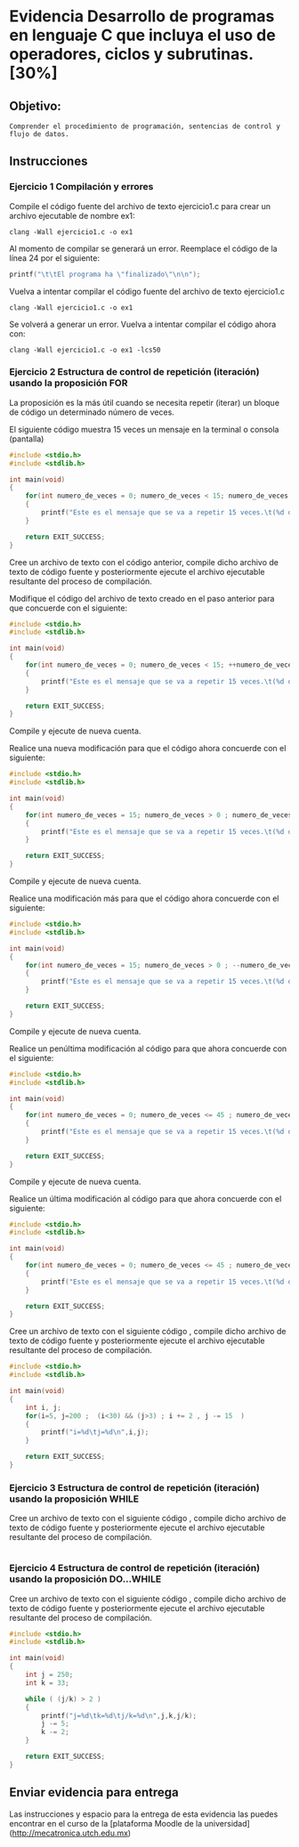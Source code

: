 # Evidencia Desarrollo de programas en lenguaje C que incluya el uso de operadores, ciclos y subrutinas. [30%]

## Objetivo: 

    Comprender el procedimiento de programación, sentencias de control y flujo de datos.

## Instrucciones

### Ejercicio 1 Compilación y errores

Compile el código fuente del archivo de texto ejercicio1.c para crear un archivo ejecutable de nombre ex1:

```
clang -Wall ejercicio1.c -o ex1
```

Al momento de compilar se generará un error.
Reemplace el código de la línea 24 por el siguiente:

```c
printf("\t\tEl programa ha \"finalizado\"\n\n");
```

Vuelva a intentar compilar el código fuente del archivo de texto ejercicio1.c

```
clang -Wall ejercicio1.c -o ex1
```

Se volverá a generar un error. Vuelva a intentar compilar el código ahora con:

```
clang -Wall ejercicio1.c -o ex1 -lcs50
```
### Ejercicio 2 Estructura de control de repetición (iteración) usando la proposición FOR

La proposición es la más útil cuando se necesita repetir (iterar) un bloque de código un determinado número de veces.

El siguiente código muestra 15 veces un mensaje en la terminal o consola (pantalla)

```c
#include <stdio.h>
#include <stdlib.h>

int main(void)
{
    for(int numero_de_veces = 0; numero_de_veces < 15; numero_de_veces = numero_de_veces + 1)
    {
        printf("Este es el mensaje que se va a repetir 15 veces.\t(%d de 15)\n",numero_de_veces);
    }

    return EXIT_SUCCESS;
}
```

Cree un archivo de texto con el código anterior, compile dicho archivo de texto de código fuente y posteriormente ejecute el archivo ejecutable resultante del proceso de compilación.

Modifique el código del archivo de texto creado en el paso anterior para que concuerde con el siguiente:

```c
#include <stdio.h>
#include <stdlib.h>

int main(void)
{
    for(int numero_de_veces = 0; numero_de_veces < 15; ++numero_de_veces )
    {
        printf("Este es el mensaje que se va a repetir 15 veces.\t(%d de 15)\n",numero_de_veces);
    }

    return EXIT_SUCCESS;
}
```

Compile y ejecute de nueva cuenta.

Realice una nueva modificación para que el código ahora concuerde con el siguiente:

```c
#include <stdio.h>
#include <stdlib.h>

int main(void)
{
    for(int numero_de_veces = 15; numero_de_veces > 0 ; numero_de_veces = numero_de_veces - 1 )
    {
        printf("Este es el mensaje que se va a repetir 15 veces.\t(%d de 15)\n",numero_de_veces);
    }

    return EXIT_SUCCESS;
}
```
Compile y ejecute de nueva cuenta.

Realice una modificación más para que el código ahora concuerde con el siguiente:

```c
#include <stdio.h>
#include <stdlib.h>

int main(void)
{
    for(int numero_de_veces = 15; numero_de_veces > 0 ; --numero_de_veces)
    {
        printf("Este es el mensaje que se va a repetir 15 veces.\t(%d de 15)\n",numero_de_veces);
    }

    return EXIT_SUCCESS;
}

```
Compile y ejecute de nueva cuenta.

Realice un penúltima modificación al código para que ahora concuerde con el siguiente:

```c
#include <stdio.h>
#include <stdlib.h>

int main(void)
{
    for(int numero_de_veces = 0; numero_de_veces <= 45 ; numero_de_veces = numero_de_veces * 2)
    {
        printf("Este es el mensaje que se va a repetir 15 veces.\t(%d de 15)\n",numero_de_veces);
    }

    return EXIT_SUCCESS;
}
```
Compile y ejecute de nueva cuenta.

Realice un última modificación al código para que ahora concuerde con el siguiente:

```c
#include <stdio.h>
#include <stdlib.h>

int main(void)
{
    for(int numero_de_veces = 0; numero_de_veces <= 45 ; numero_de_veces *= 2)
    {
        printf("Este es el mensaje que se va a repetir 15 veces.\t(%d de 15)\n",numero_de_veces);
    }

    return EXIT_SUCCESS;
}
```

Cree un archivo de texto con el siguiente código , compile dicho archivo de texto de código fuente y posteriormente ejecute el archivo ejecutable resultante del proceso de compilación.

```c
#include <stdio.h>
#include <stdlib.h>

int main(void)
{
    int i, j;
    for(i=5, j=200 ;  (i<30) && (j>3) ; i += 2 , j -= 15  )
    {
        printf("i=%d\tj=%d\n",i,j);
    }

    return EXIT_SUCCESS;
}
```

### Ejercicio 3 Estructura de control de repetición (iteración) usando la proposición WHILE

Cree un archivo de texto con el siguiente código , compile dicho archivo de texto de código fuente y posteriormente ejecute el archivo ejecutable resultante del proceso de compilación.

```c

```

### Ejercicio 4 Estructura de control de repetición (iteración) usando la proposición DO...WHILE

Cree un archivo de texto con el siguiente código , compile dicho archivo de texto de código fuente y posteriormente ejecute el archivo ejecutable resultante del proceso de compilación.

```c
#include <stdio.h>
#include <stdlib.h>

int main(void)
{
    int j = 250;
    int k = 33;

    while ( (j/k) > 2 )
    {
        printf("j=%d\tk=%d\tj/k=%d\n",j,k,j/k);
        j -= 5;
        k -= 2;
    }

    return EXIT_SUCCESS;
}
```




## Enviar evidencia para entrega

Las instrucciones y espacio para la entrega de esta evidencia las puedes encontrar en el curso de la [plataforma Moodle de la universidad] (http://mecatronica.utch.edu.mx)